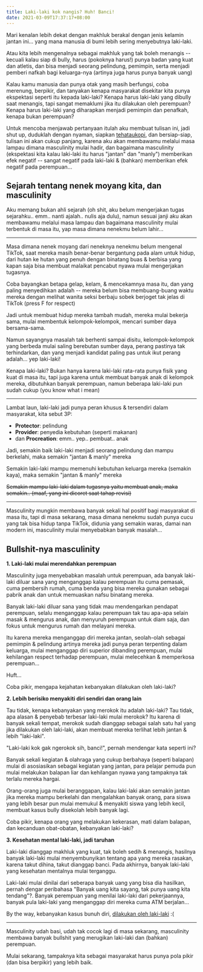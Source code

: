 ```yaml
---
title: Laki-laki kok nangis? Huh! Banci!
date: 2021-03-09T17:37:17+08:00
---
```


Mari kenalan lebih dekat dengan makhluk berakal dengan jenis kelamin jantan ini... yang mana manusia di bumi lebih sering menyebutnya laki-laki.

Atau kita lebih mengenalnya sebagai makhluk yang tak boleh menangis -- kecuali kalau siap di bully, harus (pokoknya harus!) punya badan yang kuat dan atletis, dan bisa menjadi seorang pelindung, pemimpin, serta menjadi pemberi nafkah bagi keluarga-nya (artinya juga harus punya banyak uang)

Kalau kamu manusia dan punya otak yang masih berfungsi, coba merenung, berpikir, dan tanyakan kenapa masyarakat disekitar kita punya ekspektasi seperti itu kepada laki-laki? Kenapa harus laki-laki yang dibully saat menangis, tapi sangat memaklumi jika itu dilakukan oleh perempuan? Kenapa harus laki-laki yang diharapkan menjadi pemimpin dan penafkah, kenapa bukan perempuan?

Untuk mencoba menjawab pertanyaan itulah aku membuat tulisan ini, jadi shut up, duduklah dengan nyaman, siapkan [tehataukopi](https://hilman.space/tehataukopi), dan bersiap-siap, tulisan ini akan cukup panjang, karena aku akan membawamu melalui masa lampau dimana masculinity mulai hadir, dan bagaimana masculinity (ekspektasi kita kalau laki-laki itu harus "jantan" dan "manly") memberikan efek negatif -- sangat negatif pada laki-laki & (bahkan) memberikan efek negatif pada perempuan...

## Sejarah tentang nenek moyang kita, dan masculinity

Aku memang bukan ahli sejarah (oh shit, aku belum mengerjakan tugas sejarahku.. emm.. nanti ajalah.. nulis aja dulu), namun sesuai janji aku akan membawamu melalui masa lampau dan bagaimana masculinity mulai terbentuk di masa itu, yap masa dimana nenekmu belum lahir...

---

Masa dimana nenek moyang dari neneknya nenekmu belum mengenal TikTok, saat mereka masih benar-benar bergantung pada alam untuk hidup, dari hutan ke hutan yang penuh dengan binatang buas & berbisa yang kapan saja bisa membuat malaikat pencabut nyawa mulai mengerjakan tugasnya.

Coba bayangkan betapa gelap, kelam, & mencekamnya masa itu, dan yang paling menyedihkan adalah -- mereka belum bisa membuang-buang waktu mereka dengan melihat wanita seksi berbaju sobek berjoget tak jelas di TikTok (press F for respect)

Jadi untuk membuat hidup mereka tambah mudah, mereka mulai bekerja sama, mulai membentuk kelompok-kelompok, mencari sumber daya bersama-sama.

Namun sayangnya masalah tak berhenti sampai disitu, kelompok-kelompok yang berbeda mulai saling berebutan sumber daya, perang pastinya tak terhindarkan, dan yang menjadi kandidat paling pas untuk ikut perang adalah... yep laki-laki!

Kenapa laki-laki? Bukan hanya karena laki-laki rata-rata punya fisik yang kuat di masa itu, tapi juga karena untuk membuat banyak anak di kelompok mereka, dibutuhkan banyak perempuan, namun beberapa laki-laki pun sudah cukup (you know what i mean)

---

Lambat laun, laki-laki jadi punya peran khusus & tersendiri dalam masyarakat, kita sebut 3P:

- **Protector**: pelindung
- **Provider**: penyedia kebutuhan (seperti makanan)
- dan **Procreation**: emm.. yep.. pembuat.. anak

Jadi, semakin baik laki-laki menjadi seorang pelindung dan mampu berkelahi, maka semakin "jantan & manly" mereka

Semakin laki-laki mampu memenuhi kebutuhan keluarga mereka (semakin kaya), maka semakin "jantan & manly" mereka

~~Semakin mampu laki-laki dalam tugasnya yaitu membuat anak, maka semakin.. (maaf, yang ini dicoret saat tahap revisi)~~

---

Masculinity mungkin membawa banyak sekali hal positif bagi masyarakat di masa itu, tapi di masa sekarang, masa dimana nenekmu sudah punya cucu yang tak bisa hidup tanpa TikTok, didunia yang semakin waras, damai nan modern ini, masculinity mulai menyebabkan banyak masalah...

## Bullshit-nya masculinity

**1. Laki-laki mulai merendahkan perempuan**

Masculinity juga menyebabkan masalah untuk perempuan, ada banyak laki-laki diluar sana yang menganggap kalau perempuan itu cuma pemasak, cuma pembersih rumah, cuma benda yang bisa mereka gunakan sebagai pabrik anak dan untuk memuaskan nafsu binatang mereka.

Banyak laki-laki diluar sana yang tidak mau mendengarkan pendapat perempuan, selalu menganggap kalau perempuan tak tau apa-apa selain masak & mengurus anak, dan menyuruh perempuan untuk diam saja, dan fokus untuk mengurus rumah dan melayani mereka.

Itu karena mereka menganggap diri mereka jantan, seolah-olah sebagai pemimpin & pelindung artinya mereka jadi punya peran terpenting dalam keluarga, mulai menganggap diri superior dibanding perempuan, mulai kehilangan respect terhadap perempuan, mulai melecehkan & memperkosa perempuan...

Huft...

Coba pikir, mengapa kejahatan kebanyakan dilakukan oleh laki-laki?

**2. Lebih berisiko menyakiti diri sendiri dan orang lain**

Tau tidak, kenapa kebanyakan yang merokok itu adalah laki-laki? Tau tidak, apa alasan & penyebab terbesar laki-laki mulai merokok? Itu karena di banyak sekali tempat, merokok sudah dianggap sebagai salah satu hal yang jika dilakukan oleh laki-laki, akan membuat mereka terlihat lebih jantan & lebih "laki-laki".

"Laki-laki kok gak ngerokok sih, banci!", pernah mendengar kata seperti ini?

Banyak sekali kegiatan & olahraga yang cukup berbahaya (seperti balapan) mulai di asosiasikan sebagai kegiatan yang jantan, para pelajar pemuda pun mulai melakukan balapan liar dan kehilangan nyawa yang tampaknya tak terlalu mereka hargai.

Orang-orang juga mulai beranggapan, kalau laki-laki akan semakin jantan jika mereka mampu berkelahi dan mengalahkan banyak orang, para siswa yang lebih besar pun mulai memukul & menyakiti siswa yang lebih kecil, membuat kasus bully disekolah lebih banyak lagi. 

Coba pikir, kenapa orang yang melakukan kekerasan, mati dalam balapan, dan kecanduan obat-obatan, kebanyakan laki-laki?

**3. Kesehatan mental laki-laki, jadi taruhan**

Laki-laki dianggap makhluk yang kuat, tak boleh sedih & menangis, hasilnya banyak laki-laki mulai menyembunyikan tentang apa yang mereka rasakan, karena takut dihina, takut dianggap banci. Pada akhirnya, banyak laki-laki yang kesehatan mentalnya mulai terganggu.

Laki-laki mulai dinilai dari seberapa banyak uang yang bisa dia hasilkan, pernah dengar peribahasa "Banyak uang kita sayang, tak punya uang kita tendang"?. Banyak perempuan yang menilai laki-laki dari pekerjaannya, banyak pula laki-laki yang menganggap diri mereka cuma ATM berjalan...

By the way, kebanyakan kasus bunuh diri, [dilakukan oleh laki-laki](https://www.bbc.com/future/article/20190313-why-more-men-kill-themselves-than-women) :(
  
---

Masculinity udah basi, udah tak cocok lagi di masa sekarang, masculinity membawa banyak bullshit yang merugikan laki-laki dan (bahkan) perempuan.

Mulai sekarang, tampaknya kita sebagai masyarakat harus punya pola pikir (dan bisa berpikir) yang lebih baik.